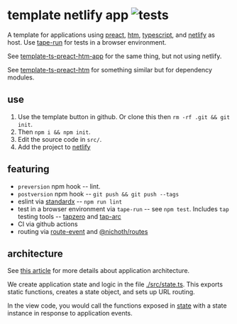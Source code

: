 # template netlify app ![tests](https://github.com/nichoth/template-ts-preact-htm-app/actions/workflows/nodejs.yml/badge.svg)

A template for applications using [preact](https://preactjs.com/), [htm](https://github.com/developit/htm/tree/master), [typescript](https://www.typescriptlang.org/), and [netlify](https://www.netlify.com/) as host. Use [tape-run](https://github.com/juliangruber/tape-run) for tests in a browser environment.

See [template-ts-preact-htm-app](https://github.com/nichoth/template-ts-preact-htm-app) for the same thing, but not using netlify.

See [template-ts-preact-htm](https://github.com/nichoth/template-ts-preact-htm) for something similar but for dependency modules.

## use
1. Use the template button in github. Or clone this then `rm -rf .git && git init`. 
2. Then `npm i && npm init`.
3. Edit the source code in `src/`.
4. Add the project to [netlify](https://www.netlify.com/)

## featuring

* `preversion` npm hook -- lint.
* `postversion` npm hook -- `git push && git push --tags`
* eslint via [standardx](https://www.npmjs.com/package/standardx) -- `npm run lint`
* test in a browser environment via `tape-run` -- see `npm test`. Includes `tap` testing tools -- [tapzero](https://github.com/nichoth/tapzero) and [tap-arc](https://www.npmjs.com/package/tap-arc)
* CI via github actions
* routing via [route-event](https://github.com/nichoth/route-event) and [@nichoth/routes](https://github.com/nichoth/routes)


## architecture

See [this article](https://gomakethings.com/easier-state-management-with-preact-signals/) for more details about application architecture.

We create application state and logic in the file [./src/state.ts](./src/state.ts). This exports static functions, creates a state object, and sets up URL routing.

In the view code, you would call the functions exposed in [state](./src/state.ts) with a state instance in response to application events.
